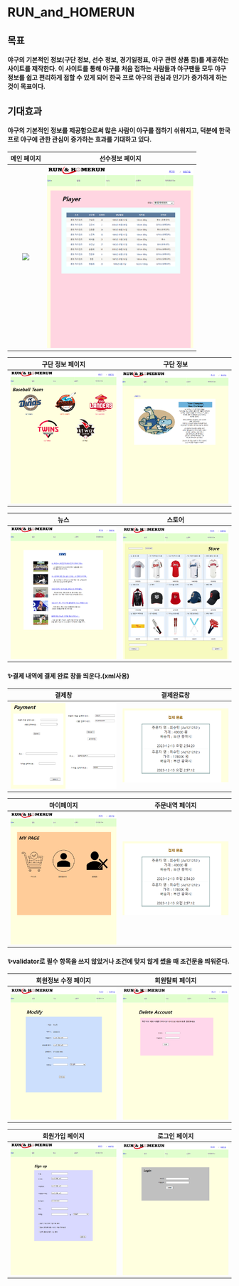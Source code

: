 # RUN_and_HOMERUN

## 목표

#### 야구의 기본적인 정보(구단 정보, 선수 정보, 경기일정표, 야구 관련 상품 등)를 제공하는 사이트를 제작한다. 이 사이트를 통해 야구를 처음 접하는 사람들과 야구팬들 모두 야구 정보를 쉽고 편리하게 접할 수 있게 되어 한국 프로 야구의 관심과 인기가 증가하게 하는 것이 목표이다.

## 기대효과

#### 야구의 기본적인 정보를 제공함으로써 많은 사람이 야구를 접하기 쉬워지고, 덕분에 한국 프로 야구에 관한 관심이 증가하는 효과를 기대하고 있다.

|메인 페이지|선수정보 페이지|
|:---:|:---:|
|<img width="329" src="https://github.com/csm031231/RUN_and_HOMERUN/blob/main/image/홈화면.png"/>|<img width="329" src="https://github.com/csm031231/RUN_and_HOMERUN/blob/main/image/선수정보 페이지.png"/>|

|구단 정보 페이지|구단 정보|
|:---:|:---:|
|<img width="329" src="https://github.com/csm031231/RUN_and_HOMERUN/blob/main/image/구단정보 페이지.png"/>|<img width="329" src="https://github.com/csm031231/RUN_and_HOMERUN/blob/main/image/구단정보2.png"/>|

|뉴스|스토어|
|:---:|:---:|
|<img width="329" src="https://github.com/csm031231/RUN_and_HOMERUN/blob/main/image/뉴스 페이지.png"/>|<img width="329" src="https://github.com/csm031231/RUN_and_HOMERUN/blob/main/image/스토어.png"/>|

#### ✨결제 내역에 결제 완료 창을 띄운다.(xml사용)

|결제창|결제완료창|
|:---:|:---:|
|<img width="329" src="https://github.com/csm031231/RUN_and_HOMERUN/blob/main/image/결제창.png"/>| <img width="329" src="https://github.com/csm031231/RUN_and_HOMERUN/blob/main/image/결제완료.png"/>  |


|마이페이지|주문내역 페이지|
|:---:|:---:|
|<img width="329" src="https://github.com/csm031231/RUN_and_HOMERUN/blob/main/image/마이페이지.png"/>|<img width="329" src="https://github.com/csm031231/RUN_and_HOMERUN/blob/main/image/결제완료.png"/>|

#### ✨validator로 필수 항목을 쓰지 않았거나 조건에 맞지 않게 썼을 때 조건문을 띄워준다.

|회원정보 수정 페이지|회원탈퇴 페이지|
|:---:|:---:|
|<img width="329" src="https://github.com/csm031231/RUN_and_HOMERUN/blob/main/image/회원 정보 수정 페이지.png"/>|<img width="329" src="https://github.com/csm031231/RUN_and_HOMERUN/blob/main/image/회원탈퇴 페이지.png"/>|

|회원가입 페이지|로그인 페이지|
|:---:|:---:|
|<img width="329" src="https://github.com/csm031231/RUN_and_HOMERUN/blob/main/image/회원가입 페이지.png"/>|<img width="329" src="https://github.com/csm031231/RUN_and_HOMERUN/blob/main/image/로그인 페이지.png"/>|
